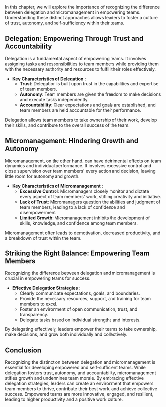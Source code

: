 
In this chapter, we will explore the importance of recognizing the difference between delegation and micromanagement in empowering teams. Understanding these distinct approaches allows leaders to foster a culture of trust, autonomy, and self-sufficiency within their teams.

## Delegation: Empowering Through Trust and Accountability

Delegation is a fundamental aspect of empowering teams. It involves assigning tasks and responsibilities to team members while providing them with the necessary authority and resources to fulfill their roles effectively.

* **Key Characteristics of Delegation** :
  * **Trust**: Delegation is built upon trust in the capabilities and expertise of team members.
  * **Autonomy**: Team members are given the freedom to make decisions and execute tasks independently.
  * **Accountability**: Clear expectations and goals are established, and team members are held accountable for their performance.

Delegation allows team members to take ownership of their work, develop their skills, and contribute to the overall success of the team.

## Micromanagement: Hindering Growth and Autonomy

Micromanagement, on the other hand, can have detrimental effects on team dynamics and individual performance. It involves excessive control and close supervision over team members' every action and decision, leaving little room for autonomy and growth.

* **Key Characteristics of Micromanagement** :
  * **Excessive Control**: Micromanagers closely monitor and dictate every aspect of team members' work, stifling creativity and initiative.
  * **Lack of Trust**: Micromanagers question the abilities and judgment of team members, leading to a lack of confidence and disempowerment.
  * **Limited Growth**: Micromanagement inhibits the development of skills, knowledge, and confidence among team members.

Micromanagement often leads to demotivation, decreased productivity, and a breakdown of trust within the team.

## Striking the Right Balance: Empowering Team Members

Recognizing the difference between delegation and micromanagement is crucial in empowering teams for success.

* **Effective Delegation Strategies** :
  * Clearly communicate expectations, goals, and boundaries.
  * Provide the necessary resources, support, and training for team members to excel.
  * Foster an environment of open communication, trust, and transparency.
  * Delegate tasks based on individual strengths and interests.

By delegating effectively, leaders empower their teams to take ownership, make decisions, and grow both individually and collectively.

## Conclusion

Recognizing the distinction between delegation and micromanagement is essential for developing empowered and self-sufficient teams. While delegation fosters trust, autonomy, and accountability, micromanagement stifles growth and undermines team morale. By embracing effective delegation strategies, leaders can create an environment that empowers team members to thrive, contribute their best work, and achieve collective success. Empowered teams are more innovative, engaged, and resilient, leading to higher productivity and a positive work culture.
